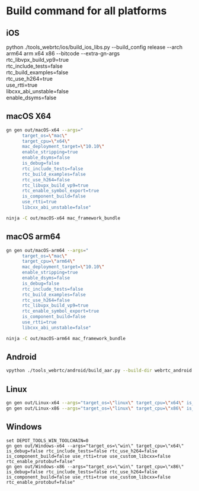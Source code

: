 # Build command for all platforms

## iOS

python ./tools_webrtc/ios/build_ios_libs.py --build_config release --arch arm64 arm x64 x86 --bitcode --extra-gn-args \
      rtc_libvpx_build_vp9=true \
      rtc_include_tests=false \
      rtc_build_examples=false \
      rtc_use_h264=true \
      use_rtti=true \
      libcxx_abi_unstable=false \
      enable_dsyms=false

## macOS X64

```bash
gn gen out/macOS-x64 --args="
      target_os=\"mac\"
      target_cpu=\"x64\"
      mac_deployment_target=\"10.10\"
      enable_stripping=true
      enable_dsyms=false
      is_debug=false
      rtc_include_tests=false
      rtc_build_examples=false
      rtc_use_h264=false
      rtc_libvpx_build_vp9=true
      rtc_enable_symbol_export=true
      is_component_build=false
      use_rtti=true
      libcxx_abi_unstable=false"

ninja -C out/macOS-x64 mac_framework_bundle
```

## macOS arm64

```bash
gn gen out/macOS-arm64 --args="
      target_os=\"mac\"
      target_cpu=\"arm64\"
      mac_deployment_target=\"10.10\"
      enable_stripping=true
      enable_dsyms=false
      is_debug=false
      rtc_include_tests=false
      rtc_build_examples=false
      rtc_use_h264=false
      rtc_libvpx_build_vp9=true
      rtc_enable_symbol_export=true
      is_component_build=false
      use_rtti=true
      libcxx_abi_unstable=false"

ninja -C out/macOS-arm64 mac_framework_bundle
```

## Android

```bash
vpython ./tools_webrtc/android/build_aar.py --build-dir webrtc_android --output ./webrtc_android/libwebrtc.aar --arch armeabi-v7a arm64-v8a x86_64 x86 --extra-gn-args 'is_java_debug=false rtc_include_tests=false rtc_use_h264=false is_component_build=false use_rtti=true rtc_build_examples=false treat_warnings_as_errors=false'
```

## Linux

```bash
gn gen out/Linux-x64 --args="target_os=\"linux\" target_cpu=\"x64\" is_debug=false rtc_include_tests=false rtc_use_h264=false is_component_build=false use_rtti=true use_custom_libcxx=false rtc_enable_protobuf=false"
gn gen out/Linux-x86 --args="target_os=\"linux\" target_cpu=\"x86\" is_debug=false rtc_include_tests=false rtc_use_h264=false is_component_build=false use_rtti=true use_custom_libcxx=false rtc_enable_protobuf=false"
```

## Windows

```console
set DEPOT_TOOLS_WIN_TOOLCHAIN=0
gn gen out/Windows-x64 --args="target_os=\"win\" target_cpu=\"x64\" is_debug=false rtc_include_tests=false rtc_use_h264=false is_component_build=false use_rtti=true use_custom_libcxx=false rtc_enable_protobuf=false"
gn gen out/Windows-x86 --args="target_os=\"win\" target_cpu=\"x86\" is_debug=false rtc_include_tests=false rtc_use_h264=false is_component_build=false use_rtti=true use_custom_libcxx=false rtc_enable_protobuf=false"
```
